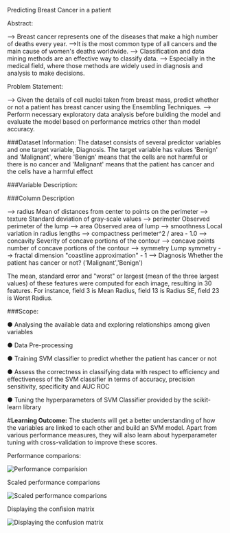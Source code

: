 Predicting Breast Cancer in a patient

Abstract: 

--> Breast cancer represents one of the diseases that make a high number of deaths every year.
-->It is the most common type of all cancers and the main cause of women's deaths worldwide.
--> Classification and data mining methods are an effective way to classify data.
--> Especially in the medical field, where those methods are widely used in diagnosis and analysis to make decisions.

Problem Statement:

--> Given the details of cell nuclei taken from breast mass, predict whether or not a patient has breast cancer using the Ensembling Techniques.
--> Perform necessary exploratory data analysis before building the model and evaluate the model based on performance metrics other than model accuracy.

###Dataset Information:
The dataset consists of several predictor variables and one target variable, Diagnosis.
The target variable has values 'Benign' and 'Malignant', where 'Benign' means that the cells are not harmful or there is no cancer and 'Malignant' means that the patient has cancer and the cells have a harmful effect

###Variable Description:

###Column Description

--> radius Mean of distances from center to points on the perimeter
--> texture Standard deviation of gray-scale values
--> perimeter Observed perimeter of the lump
--> area Observed area of lump
--> smoothness Local variation in radius lengths
--> compactness perimeter^2 / area - 1.0
--> concavity Severity of concave portions of the contour 
--> concave points number of concave portions of the contour
--> symmetry Lump symmetry
--> fractal dimension "coastline approximation" - 1
--> Diagnosis Whether the patient has cancer or not? ('Malignant','Benign')


The mean, standard error and "worst" or largest (mean of the three largest values) of these features were computed for each image, resulting in 30 features.
For instance, field 3 is Mean Radius, field 13 is Radius SE, field 23 is Worst Radius.

###Scope:

● Analysing the available data and exploring relationships among given variables

● Data Pre-processing

● Training SVM classifier to predict whether the patient has cancer or not

● Assess the correctness in classifying data with respect to efficiency and effectiveness of the SVM classifier in terms of accuracy, precision sensitivity, specificity and AUC ROC

● Tuning the hyperparameters of SVM Classifier provided by the scikit-learn library

#**Learning Outcome:**
The students will get a better understanding of how the variables are linked to each other and build an SVM model. Apart from various performance measures, they will also learn about hyperparameter tuning with cross-validation to improve these scores.



Performance comparions:

![Performance comparision](https://user-images.githubusercontent.com/110006271/202886344-7b63b2c9-ef28-49c3-ad62-66f991aa6f0d.png)


Scaled performance comparions


![Scaled performance comparions](https://user-images.githubusercontent.com/110006271/202886372-4422f0cb-19e0-49ad-ade7-5488e3e9db45.png)


Displaying the confision matrix

![Displaying the confusion matrix](https://user-images.githubusercontent.com/110006271/202886488-2ea953e7-550d-494a-a3f4-2a947482d649.png)



